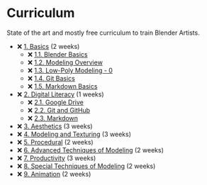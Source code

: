 # Curriculum

State of the art and mostly free curriculum to train Blender Artists.

- ❌ [1. Basics](./1_basics.md) (2 weeks)
  - ❌ [1.1. Blender Basics](./1_basics.md#11-blender-basics)
  - ❌ [1.2. Modeling Overview](./1_basics.md#12-modeling-overview)
  - ❌ [1.3. Low-Poly Modeling - 0](./1_basics.md#13-low-poly-modeling---0)
  - ❌ [1.4. Git Basics](./1_basics.md#14-git-basics)
  - ❌ [1.5. Markdown Basics](./1_basics.md#15-markdown-basics)
- ❌ [2. Digital Literacy](./2_digital_literacy.md) (1 weeks)
  - ❌ [2.1. Google Drive](./1_basics.md#14-google-drive)
  - ❌ [2.2. Git and GitHub](./1_basics.md#14-git-and-github)
  - ❌ [2.3. Markdown](./1_basics.md#15-markdown)
- ❌ [3. Aesthetics](./3_aesthetics.md) (3 weeks)
- ❌ [4. Modeling and Texturing](./3_modeling_and_texturing.md) (3 weeks)
- ❌ [5. Procedural](./4_procedural.md) (2 weeks)
- ❌ [6. Advanced Techniques of Modeling](./5_advanced_modeling.md) (2 weeks)
- ❌ [7. Productivity](./6_productivity.md) (3 weeks)
- ❌ [8. Special Techniques of Modeling](./7_special_modeling.md) (2 weeks)
- ❌ [9. Animation](./8_animation.md) (2 weeks)
